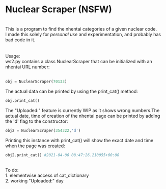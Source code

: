 <h1>Nuclear Scraper (NSFW)</h1>
<br />
This is a program to find the nhentai categories of a given nuclear code.<br />
I made this solely for <i>personal use</i> and experimentation, and probably has bad code in it.<br />
<br /><br />Usage:<br />
ws2.py contains a class NuclearScraper that can be initialized with an nhentai URL number:<br /><br />

```python
obj = NuclearScraper(70133) 
```
The actual data can be printed by using the print_cat() method:<br />
```python
obj.print_cat()
```
The "Uploaded:" feature is currently WIP as it shows wrong numbers.The actual date, time of creation of the nhentai page can be printed by adding the 'd' flag to the constructor:<br />

```python
obj2 = NuclearScraper(354322,'d')
```
Printing this instance with print_cat() will show the exact date and time when the page was created:<br />

```python
obj2.print_cat() #2021-04-06 08:47:26.210055+00:00
```
<br />
To do:<br />
1. elementwise access of cat_dictionary<br />
2. working "Uploaded:" day<br />
